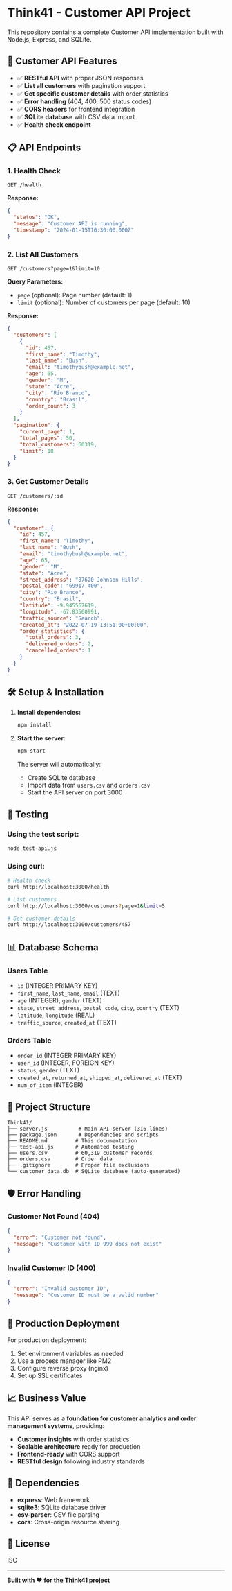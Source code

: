 # Think41 - Customer API Project

This repository contains a complete Customer API implementation built with Node.js, Express, and SQLite.

## 🚀 Customer API Features

- ✅ **RESTful API** with proper JSON responses
- ✅ **List all customers** with pagination support
- ✅ **Get specific customer details** with order statistics
- ✅ **Error handling** (404, 400, 500 status codes)
- ✅ **CORS headers** for frontend integration
- ✅ **SQLite database** with CSV data import
- ✅ **Health check endpoint**

## 📋 API Endpoints

### 1. Health Check
```
GET /health
```
**Response:**
```json
{
  "status": "OK",
  "message": "Customer API is running",
  "timestamp": "2024-01-15T10:30:00.000Z"
}
```

### 2. List All Customers
```
GET /customers?page=1&limit=10
```

**Query Parameters:**
- `page` (optional): Page number (default: 1)
- `limit` (optional): Number of customers per page (default: 10)

**Response:**
```json
{
  "customers": [
    {
      "id": 457,
      "first_name": "Timothy",
      "last_name": "Bush",
      "email": "timothybush@example.net",
      "age": 65,
      "gender": "M",
      "state": "Acre",
      "city": "Rio Branco",
      "country": "Brasil",
      "order_count": 3
    }
  ],
  "pagination": {
    "current_page": 1,
    "total_pages": 50,
    "total_customers": 60319,
    "limit": 10
  }
}
```

### 3. Get Customer Details
```
GET /customers/:id
```

**Response:**
```json
{
  "customer": {
    "id": 457,
    "first_name": "Timothy",
    "last_name": "Bush",
    "email": "timothybush@example.net",
    "age": 65,
    "gender": "M",
    "state": "Acre",
    "street_address": "87620 Johnson Hills",
    "postal_code": "69917-400",
    "city": "Rio Branco",
    "country": "Brasil",
    "latitude": -9.945567619,
    "longitude": -67.83560991,
    "traffic_source": "Search",
    "created_at": "2022-07-19 13:51:00+00:00",
    "order_statistics": {
      "total_orders": 3,
      "delivered_orders": 2,
      "cancelled_orders": 1
    }
  }
}
```

## 🛠️ Setup & Installation

1. **Install dependencies:**
   ```bash
   npm install
   ```

2. **Start the server:**
   ```bash
   npm start
   ```

   The server will automatically:
   - Create SQLite database
   - Import data from `users.csv` and `orders.csv`
   - Start the API server on port 3000

## 🧪 Testing

### Using the test script:
```bash
node test-api.js
```

### Using curl:
```bash
# Health check
curl http://localhost:3000/health

# List customers
curl http://localhost:3000/customers?page=1&limit=5

# Get customer details
curl http://localhost:3000/customers/457
```

## 📊 Database Schema

### Users Table
- `id` (INTEGER PRIMARY KEY)
- `first_name`, `last_name`, `email` (TEXT)
- `age` (INTEGER), `gender` (TEXT)
- `state`, `street_address`, `postal_code`, `city`, `country` (TEXT)
- `latitude`, `longitude` (REAL)
- `traffic_source`, `created_at` (TEXT)

### Orders Table
- `order_id` (INTEGER PRIMARY KEY)
- `user_id` (INTEGER, FOREIGN KEY)
- `status`, `gender` (TEXT)
- `created_at`, `returned_at`, `shipped_at`, `delivered_at` (TEXT)
- `num_of_item` (INTEGER)

## 📁 Project Structure

```
Think41/
├── server.js          # Main API server (316 lines)
├── package.json       # Dependencies and scripts
├── README.md         # This documentation
├── test-api.js       # Automated testing
├── users.csv         # 60,319 customer records
├── orders.csv        # Order data
├── .gitignore        # Proper file exclusions
└── customer_data.db  # SQLite database (auto-generated)
```

## 🛡️ Error Handling

### Customer Not Found (404)
```json
{
  "error": "Customer not found",
  "message": "Customer with ID 999 does not exist"
}
```

### Invalid Customer ID (400)
```json
{
  "error": "Invalid customer ID",
  "message": "Customer ID must be a valid number"
}
```

## 🚀 Production Deployment

For production deployment:
1. Set environment variables as needed
2. Use a process manager like PM2
3. Configure reverse proxy (nginx)
4. Set up SSL certificates

## 📈 Business Value

This API serves as a **foundation for customer analytics and order management systems**, providing:
- **Customer insights** with order statistics
- **Scalable architecture** ready for production
- **Frontend-ready** with CORS support
- **RESTful design** following industry standards

## 🔧 Dependencies

- **express**: Web framework
- **sqlite3**: SQLite database driver
- **csv-parser**: CSV file parsing
- **cors**: Cross-origin resource sharing

## 📝 License

ISC

---

**Built with ❤️ for the Think41 project**
